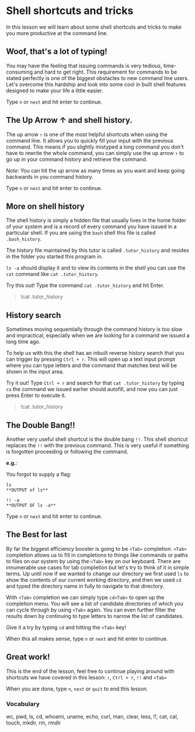 # Shell shortcuts and tricks

In this lesson we will learn about some shell shortcuts and tricks to make you
more productive at the command line.

## Woof, that's a lot of typing!

You may have the feeling that issuing commands is very tedious, time-consuming
and hard to get right. This requirement for commands to be stated perfectly is
one of the biggest obstacles to new command line users. Let's overcome this
hardship and look into some cool in built shell features designed to
make your life a little easier.

Type `n` or `next` and hit enter to continue.

## The Up Arrow ↑ and shell history.

The up arrow `↑` is one of the most helpful shortcuts when using the command
line. It allows you to quickly fill your input with the previous command. This
means if you slightly mistyped a long command you don't have to rewrite the
whole command, you can simply use the up arrow `↑` to go up in your command
history and retrieve the command. 

*Note*: You can hit the up arrow as many times as you want and keep going
backwards in you command history.

Type `n` or `next` and hit enter to continue.

## More on shell history

The shell history is simply a hidden file that usually lives in the home folder
of your system and is a record of every command you have issued in a particular
shell. If you are using the `bash` shell this file is called `.bash_history`.

The history file maintained by this tutor is called `.tutor_history` and
resides in the folder you started this program in. 

`ls -a` should display it and to view its contents in the shell you can use the
`cat` command like `cat .tutor_history`.

Try this out! Type the command `cat .tutor_history` and hit Enter.

> !cat .tutor_history

## History search

Sometimes moving sequentially through the command history is too slow and
impractical, especially when we are looking for a command we issued a long time
ago.

To help us with this the shell has an inbuilt reverse history search that you
can trigger by pressing `Ctrl + r`. This will open up a text input prompt where
you can type letters and the command that matches best will be shown in the input
area.

Try it out! Type `Ctrl + r` and search for that `cat .tutor_history` by typing
`ca` the command we issued earlier should autofill, and now you can just press
Enter to execute it.

> !cat .tutor_history

## The Double Bang!!

Another very useful shell shortcut is the double bang `!!`. This shell shortcut
replaces the `!!` with the previous command. This is very useful if something
is forgotten proceeding or following the command.

**e.g.**:

You forgot to supply a flag:

```
ls
**OUTPUT of ls**

!! -a
**OUTPUT OF ls -a**

```

Type `n` or `next` and hit enter to continue.

## The Best for last

By far the biggest efficiency booster is going to be `<Tab>` completion.
`<Tab>` completion allows us to fill in completions to things like commands or
paths to files on our system by using the `<Tab>` key on our keyboard. There
are innumerable use cases for tab completion but let's try to think of it in
simple terms. Up until now if we wanted to change our directory we first used
`ls` to show the contents of our current working directory, and then we used
`cd` and typed the directory name in fully to navigate to that directory.

With `<Tab>` completion we can simply type `cd<Tab>` to open up the completion
menu. You will see a list of candidate directories of which you can cycle
through by using `<Tab>` again. You can even further filter the results down by
continuing to type letters to narrow the list of candidates.

Give it a try by typing `cd` and hitting the `<Tab>` key!

When this all makes sense, type `n` or `next` and hit enter to continue.

## Great work!

This is the end of the lesson, feel free to continue playing around with
shortcuts we have covered in this lesson:
`↑`, `Ctrl + r`, `!!` and `<Tab>`

When you are done, type `n`, `next` or `quit` to end this lesson.

### Vocabulary

wc, pwd, ls, cd, whoami, uname, echo, curl, man, clear, less, !!, cat, cal, touch, mkdir, rm, rmdir
